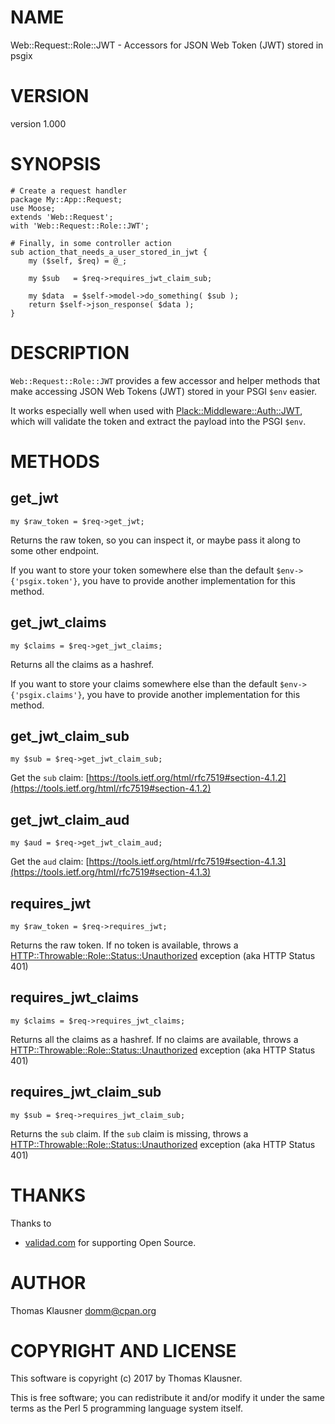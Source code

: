 # NAME

Web::Request::Role::JWT - Accessors for JSON Web Token (JWT) stored in psgix

# VERSION

version 1.000

# SYNOPSIS

    # Create a request handler
    package My::App::Request;
    use Moose;
    extends 'Web::Request';
    with 'Web::Request::Role::JWT';

    # Finally, in some controller action
    sub action_that_needs_a_user_stored_in_jwt {
        my ($self, $req) = @_;

        my $sub   = $req->requires_jwt_claim_sub;

        my $data  = $self->model->do_something( $sub );
        return $self->json_response( $data );
    }

# DESCRIPTION

`Web::Request::Role::JWT` provides a few accessor and helper methods
that make accessing JSON Web Tokens (JWT) stored in your PSGI `$env`
easier.

It works especially well when used with
[Plack::Middleware::Auth::JWT](https://metacpan.org/pod/Plack::Middleware::Auth::JWT), which will validate the token and
extract the payload into the PSGI `$env`.

# METHODS

## get\_jwt

    my $raw_token = $req->get_jwt;

Returns the raw token, so you can inspect it, or maybe pass it along to some other endpoint.

If you want to store your token somewhere else than the default `$env->{'psgix.token'}`, you have to provide another implementation
for this method.

## get\_jwt\_claims

    my $claims = $req->get_jwt_claims;

Returns all the claims as a hashref.

If you want to store your claims somewhere else than the default `$env->{'psgix.claims'}`, you have to provide another implementation
for this method.

## get\_jwt\_claim\_sub

    my $sub = $req->get_jwt_claim_sub;

Get the `sub` claim: [https://tools.ietf.org/html/rfc7519#section-4.1.2](https://tools.ietf.org/html/rfc7519#section-4.1.2)

## get\_jwt\_claim\_aud

    my $aud = $req->get_jwt_claim_aud;

Get the `aud` claim: [https://tools.ietf.org/html/rfc7519#section-4.1.3](https://tools.ietf.org/html/rfc7519#section-4.1.3)

## requires\_jwt

    my $raw_token = $req->requires_jwt;

Returns the raw token. If no token is available, throws a [HTTP::Throwable::Role::Status::Unauthorized](https://metacpan.org/pod/HTTP::Throwable::Role::Status::Unauthorized) exception (aka HTTP Status 401)

## requires\_jwt\_claims

    my $claims = $req->requires_jwt_claims;

Returns all the claims as a hashref. If no claims are available, throws a [HTTP::Throwable::Role::Status::Unauthorized](https://metacpan.org/pod/HTTP::Throwable::Role::Status::Unauthorized) exception (aka HTTP Status 401)

## requires\_jwt\_claim\_sub

    my $sub = $req->requires_jwt_claim_sub;

Returns the `sub` claim. If the `sub` claim is missing, throws a [HTTP::Throwable::Role::Status::Unauthorized](https://metacpan.org/pod/HTTP::Throwable::Role::Status::Unauthorized) exception (aka HTTP Status 401)

# THANKS

Thanks to

- [validad.com](https://www.validad.com/) for supporting Open Source.

# AUTHOR

Thomas Klausner <domm@cpan.org>

# COPYRIGHT AND LICENSE

This software is copyright (c) 2017 by Thomas Klausner.

This is free software; you can redistribute it and/or modify it under
the same terms as the Perl 5 programming language system itself.
